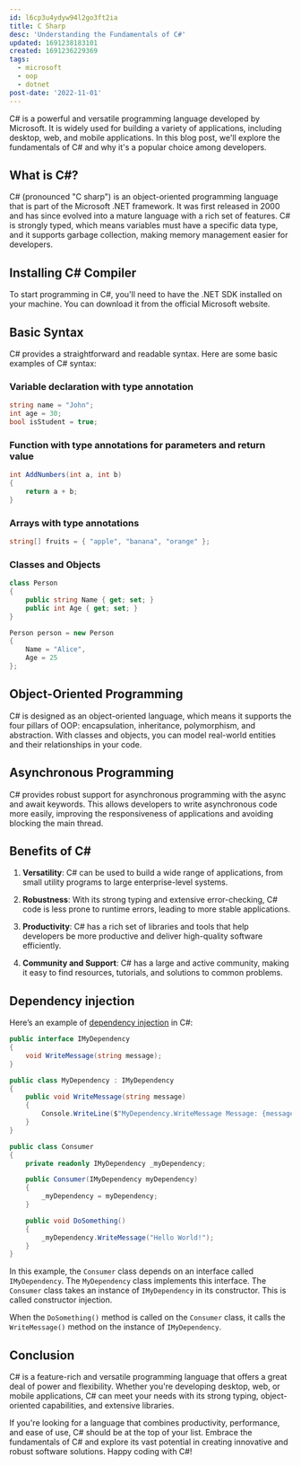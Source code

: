 ```yaml
---
id: l6cp3u4ydyw94l2go3ft2ia
title: C Sharp
desc: 'Understanding the Fundamentals of C#'
updated: 1691238183101
created: 1691236229369
tags:
  - microsoft
  - oop
  - dotnet
post-date: '2022-11-01'
---
```

C# is a powerful and versatile programming language developed by Microsoft. It is widely used for building a variety of applications, including desktop, web, and mobile applications. In this blog post, we'll explore the fundamentals of C# and why it's a popular choice among developers.

## What is C#?

C# (pronounced "C sharp") is an object-oriented programming language that is part of the Microsoft .NET framework. It was first released in 2000 and has since evolved into a mature language with a rich set of features. C# is strongly typed, which means variables must have a specific data type, and it supports garbage collection, making memory management easier for developers.

## Installing C# Compiler

To start programming in C#, you'll need to have the .NET SDK installed on your machine. You can download it from the official Microsoft website.

## Basic Syntax

C# provides a straightforward and readable syntax. Here are some basic examples of C# syntax:

### Variable declaration with type annotation

```csharp
string name = "John";
int age = 30;
bool isStudent = true;
```

### Function with type annotations for parameters and return value

```csharp
int AddNumbers(int a, int b)
{
    return a + b;
}
```

### Arrays with type annotations

```csharp
string[] fruits = { "apple", "banana", "orange" };
```

### Classes and Objects

```csharp
class Person
{
    public string Name { get; set; }
    public int Age { get; set; }
}

Person person = new Person
{
    Name = "Alice",
    Age = 25
};
```

## Object-Oriented Programming

C# is designed as an object-oriented language, which means it supports the four pillars of OOP: encapsulation, inheritance, polymorphism, and abstraction. With classes and objects, you can model real-world entities and their relationships in your code.

## Asynchronous Programming

C# provides robust support for asynchronous programming with the async and await keywords. This allows developers to write asynchronous code more easily, improving the responsiveness of applications and avoiding blocking the main thread.

## Benefits of C\#

1. **Versatility**: C# can be used to build a wide range of applications, from small utility programs to large enterprise-level systems.

2. **Robustness**: With its strong typing and extensive error-checking, C# code is less prone to runtime errors, leading to more stable applications.

3. **Productivity**: C# has a rich set of libraries and tools that help developers be more productive and deliver high-quality software efficiently.

4. **Community and Support**: C# has a large and active community, making it easy to find resources, tutorials, and solutions to common problems.

## Dependency injection

Here’s an example of [dependency injection](./dependency-injection.md) in C#:

```csharp
public interface IMyDependency
{
    void WriteMessage(string message);
}

public class MyDependency : IMyDependency
{
    public void WriteMessage(string message)
    {
        Console.WriteLine($"MyDependency.WriteMessage Message: {message}");
    }
}

public class Consumer
{
    private readonly IMyDependency _myDependency;

    public Consumer(IMyDependency myDependency)
    {
        _myDependency = myDependency;
    }

    public void DoSomething()
    {
        _myDependency.WriteMessage("Hello World!");
    }
}
```

In this example, the `Consumer` class depends on an interface called `IMyDependency`. The `MyDependency` class implements this interface. The `Consumer` class takes an instance of `IMyDependency` in its constructor. This is called constructor injection.

When the `DoSomething()` method is called on the `Consumer` class, it calls the `WriteMessage()` method on the instance of `IMyDependency`.

## Conclusion

C# is a feature-rich and versatile programming language that offers a great deal of power and flexibility. Whether you're developing desktop, web, or mobile applications, C# can meet your needs with its strong typing, object-oriented capabilities, and extensive libraries.

If you're looking for a language that combines productivity, performance, and ease of use, C# should be at the top of your list. Embrace the fundamentals of C# and explore its vast potential in creating innovative and robust software solutions. Happy coding with C#!
